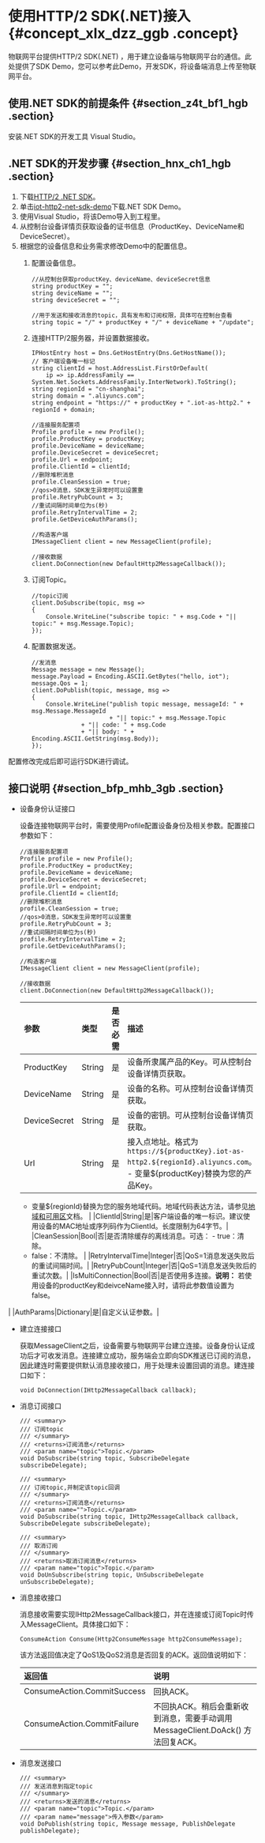 # 使用HTTP/2 SDK\(.NET\)接入 {#concept_xlx_dzz_ggb .concept}

物联网平台提供HTTP/2 SDK\(.NET\) ，用于建立设备端与物联网平台的通信。此处提供了SDK Demo，您可以参考此Demo，开发SDK，将设备端消息上传至物联网平台。

## 使用.NET SDK的前提条件 {#section_z4t_bf1_hgb .section}

安装.NET SDK的开发工具 Visual Studio。

## .NET SDK的开发步骤 {#section_hnx_ch1_hgb .section}

1.  下载[HTTP/2 .NET SDK](https://aliyun-iot.oss-cn-hangzhou.aliyuncs.com/iotx-sdk-net/iotx-as-http2-net-sdk.zip)。
2.  单击[iot-http2-net-sdk-demo](https://aliyun-iot.oss-cn-hangzhou.aliyuncs.com/net-http2-sdk-demo/iot-http2-net-sdk-demo.zip)下载.NET SDK Demo。
3.  使用Visual Studio，将该Demo导入到工程里。
4.  从控制台设备详情页获取设备的证书信息（ProductKey、DeviceName和DeviceSecret）。
5.  根据您的设备信息和业务需求修改Demo中的配置信息。
    1.  配置设备信息。

        ```
        //从控制台获取productKey、deviceName、deviceSecret信息
        string productKey = "";
        string deviceName = "";
        string deviceSecret = "";
        
        //用于发送和接收消息的topic，具有发布和订阅权限，具体可在控制台查看
        string topic = "/" + productKey + "/" + deviceName + "/update";
        ```

    2.  连接HTTP/2服务器，并设置数据接收。

        ```
        IPHostEntry host = Dns.GetHostEntry(Dns.GetHostName());
        // 客户端设备唯一标记
        string clientId = host.AddressList.FirstOrDefault(
            ip => ip.AddressFamily == System.Net.Sockets.AddressFamily.InterNetwork).ToString();
        string regionId = "cn-shanghai";
        string domain = ".aliyuncs.com";
        string endpoint = "https://" + productKey + ".iot-as-http2." + regionId + domain;
        
        //连接服务配置项
        Profile profile = new Profile();
        profile.ProductKey = productKey;
        profile.DeviceName = deviceName;
        profile.DeviceSecret = deviceSecret;
        profile.Url = endpoint;
        profile.ClientId = clientId;
        //删除堆积消息
        profile.CleanSession = true;
        //qos>0消息，SDK发生异常时可以设置重
        profile.RetryPubCount = 3;
        //重试间隔时间单位为s(秒)
        profile.RetryIntervalTime = 2;
        profile.GetDeviceAuthParams();
        
        //构造客户端
        IMessageClient client = new MessageClient(profile);
        
        //接收数据
        client.DoConnection(new DefaultHttp2MessageCallback());
        ```

    3.  订阅Topic。

        ```
        //topic订阅
        client.DoSubscribe(topic, msg =>
        {
            Console.WriteLine("subscribe topic: " + msg.Code + "|| topic:" + msg.Message.Topic);
        });
        ```

    4.  配置数据发送。

        ```
        //发消息
        Message message = new Message();
        message.Payload = Encoding.ASCII.GetBytes("hello, iot");
        message.Qos = 1;
        client.DoPublish(topic, message, msg =>
        {
            Console.WriteLine("publish topic message, messageId: " + msg.Message.MessageId 
                              + "|| topic:" + msg.Message.Topic
        		      + "|| code: " + msg.Code
        		      + "|| body: " + Encoding.ASCII.GetString(msg.Body));
        });
        ```


配置修改完成后即可运行SDK进行调试。

## 接口说明 {#section_bfp_mhb_3gb .section}

-   设备身份认证接口

    设备连接物联网平台时，需要使用Profile配置设备身份及相关参数。配置接口参数如下：

    ```
    //连接服务配置项
    Profile profile = new Profile();
    profile.ProductKey = productKey;
    profile.DeviceName = deviceName;
    profile.DeviceSecret = deviceSecret;
    profile.Url = endpoint;
    profile.ClientId = clientId;
    //删除堆积消息
    profile.CleanSession = true;
    //qos>0消息，SDK发生异常时可以设置重
    profile.RetryPubCount = 3;
    //重试间隔时间单位为s(秒)
    profile.RetryIntervalTime = 2;
    profile.GetDeviceAuthParams();
    
    //构造客户端
    IMessageClient client = new MessageClient(profile);
    
    //接收数据
    client.DoConnection(new DefaultHttp2MessageCallback());
    ```

    |参数|类型|是否必需|描述|
    |:-|:-|:---|:-|
    |ProductKey|String|是|设备所隶属产品的Key。可从控制台设备详情页获取。|
    |DeviceName|String|是|设备的名称。可从控制台设备详情页获取。|
    |DeviceSecret|String|是|设备的密钥。可从控制台设备详情页获取。|
    |Url|String|是|接入点地址。格式为`https://${productKey}.iot-as-http2.${regionId}.aliyuncs.com`。    -   变量$\{productKey\}替换为您的产品Key。
    -   变量$\{regionId\}替换为您的服务地域代码。地域代码表达方法，请参见[地域和可用区](https://www.alibabacloud.com/help/doc-detail/40654.htm)文档。
|
    |ClientId|String|是|客户端设备的唯一标识。建议使用设备的MAC地址或序列码作为ClientId。长度限制为64字节。|
    |CleanSession|Bool|否|是否清除缓存的离线消息。可选：    -   true：清除。
    -   false：不清除。
|
    |RetryIntervalTime|Integer|否|QoS=1消息发送失败后的重试间隔时间。|
    |RetryPubCount|Integer|否|QoS=1消息发送失败后的重试次数。|
    |IsMultiConnection|Bool|否|是否使用多连接。**说明：** 若使用设备的productKey和deivceName接入时，请将此参数值设置为false。

|
    |AuthParams|Dictionary|是|自定义认证参数。|

-   建立连接接口

    获取MessageClient之后，设备需要与物联网平台建立连接。设备身份认证成功后才可收发消息。连接建立成功，服务端会立即向SDK推送已订阅的消息，因此建连时需要提供默认消息接收接口，用于处理未设置回调的消息。建连接口如下：

    ```
    void DoConnection(IHttp2MessageCallback callback);
    ```

-   消息订阅接口

    ```
    /// <summary>
    /// 订阅topic
    /// </summary>
    /// <returns>订阅消息</returns>
    /// <param name="topic">Topic.</param>
    void DoSubscribe(string topic, SubscribeDelegate subscribeDelegate);
    
    /// <summary>
    /// 订阅topic,并制定该topic回调 
    /// </summary>
    /// <returns>订阅消息</returns>
    /// <param name="">Topic.</param>
    void DoSubscribe(string topic, IHttp2MessageCallback callback, SubscribeDelegate subscribeDelegate);
    
    /// <summary>
    /// 取消订阅
    /// </summary>
    /// <returns>取消订阅消息</returns>
    /// <param name="topic">Topic.</param>
    void DoUnSubscribe(string topic, UnSubscribeDelegate unSubscribeDelegate);
    ```

-   消息接收接口

    消息接收需要实现IHttp2MessageCallback接口，并在连接或订阅Topic时传入MessageClient。具体接口如下：

    ```
    ConsumeAction Consume(Http2ConsumeMessage http2ConsumeMessage);
    ```

    该方法返回值决定了QoS1及QoS2消息是否回复的ACK。返回值说明如下：

    |返回值|说明|
    |:--|:-|
    |ConsumeAction.CommitSuccess|回执ACK。|
    |ConsumeAction.CommitFailure|不回执ACK。稍后会重新收到消息，需要手动调用MessageClient.DoAck\(\) 方法回复ACK。|

-   消息发送接口

    ```
    /// <summary>
    /// 发送消息到指定topic
    /// </summary>
    /// <returns>发送的消息</returns>
    /// <param name="topic">Topic.</param>
    /// <param name="message">传入参数</param>
    void DoPublish(string topic, Message message, PublishDelegate publishDelegate);
    ```


